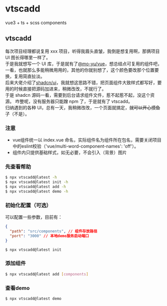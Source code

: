 # vtscadd

vue3 + ts + scss components

## vtscadd

每次项目经理都说复用 xxx 项目，听得我眉头直皱，我倒是想复用啊，那俩项目 UI 图长得哪里一样了。<br/>
于是我就想写一个 UI 库，于是就有了[@mo-yu/vue](https://github.com/YamadaAoi/mo-yu)，想总结点可复用的组件吧，一看，也就那么多能稍微用用的，其他的你就别想了，这个颜色要改那个位置要换，复用简直扯淡。<br/>
后来大佬介绍了[shadcn/ui](https://github.com/shadcn-ui/ui)，我就想这思路不错，把页面组件大致样式都写好，要用的时候直接把源码加进来，稍微改改，不就行了。<br/>
于是 shadcn 源码一看，需要到后台请求组件文件，惹不起惹不起，没这个资源。
咋整呢，没有服务器只能蹭 npm 了，于是就有了 vtscadd。<br/>
归纳遇到的各种 UI，总有一天，我稍微改改，一个页面就搞定，~~就可以开心摸鱼了~~（不是）。<br/>

### 注意

- vue组件统一以 index.vue 命名，实际组件名为组件所在包名，需要关闭项目中的eslint校验（'vue/multi-word-component-names': 'off'）。
- 组件内只提供基础样式，如无必要，不会引入（背景）图片

### 先查看帮助

```bash
$ npx vtscadd@latest -h
$ npx vtscadd@latest init -h
$ npx vtscadd@latest add -h
$ npx vtscadd@latest demo -h
```

### 初始化配置（可选）

可以配置一些参数，目前有：

```json
{
  "path": "src/components", // 组件存放路径
  "port": "3000" // 本地demo服务启动端口
}
```

```bash
$ npx vtscadd@latest init
```

### 添加组件

```bash
$ npx vtscadd@latest add [components]
```

### 查看demo

```bash
$ npx vtscadd@latest demo
```
